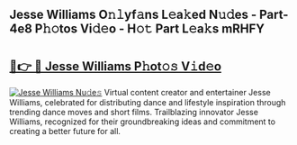 ## Jesse Williams O𝚗𝚕yf𝚊ns L𝚎a𝚔ed N𝚞𝚍es - Part-4e8 P𝚑𝚘tos Vi𝚍𝚎o - H𝚘𝚝 Part L𝚎a𝚔s mRHFY

# <h2><a href="http://kf3m7x.oniu.top/?m=Jesse+Williams">🔗👉 🔴 Jesse Williams P𝚑ot𝚘𝚜 V𝚒d𝚎o</a></h2>

[![Jesse Williams Nu𝚍e𝚜](https://i.imgur.com/0qMVB7G.gif)](http://kf3m7x.oniu.top/?m=Jesse+Williams)
Virtual content creator and entertainer Jesse Williams, celebrated for distributing dance and lifestyle inspiration through trending dance moves and short films. Trailblazing innovator Jesse Williams, recognized for their groundbreaking ideas and commitment to creating a better future for all.  
